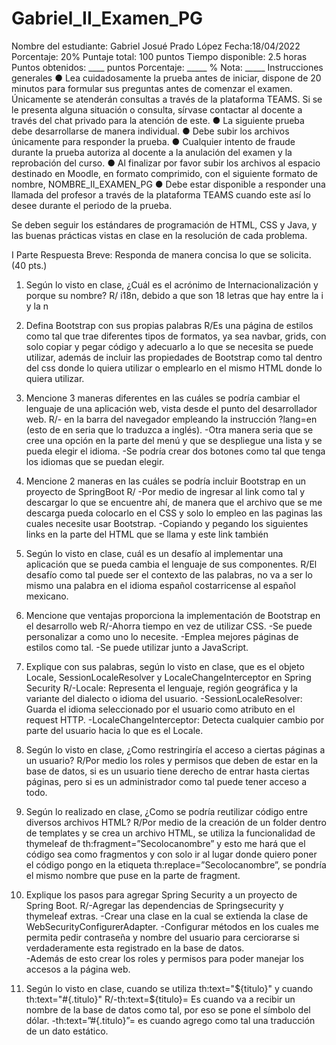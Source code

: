 # Gabriel_II_Examen_PG
Nombre del estudiante: Gabriel Josué Prado López Fecha:18/04/2022
Porcentaje:  20%
Puntaje total:  100 puntos
Tiempo disponible: 2.5 horas	Puntos obtenidos:  ____ puntos
Porcentaje: _____ %
Nota: _____
Instrucciones generales
●	Lea cuidadosamente la prueba antes de iniciar, dispone de 20 minutos para formular sus preguntas antes de comenzar el examen. Únicamente se atenderán consultas a través de la plataforma TEAMS. Si se le presenta alguna situación o 
consulta, sírvase contactar al docente a través del chat privado para la atención de este.
●	La siguiente prueba debe desarrollarse de manera individual. 
●	Debe subir los archivos únicamente para responder la prueba.
●	Cualquier intento de fraude durante la prueba autoriza al docente a la anulación del examen y la reprobación del curso. 
●	Al finalizar por favor subir los archivos al espacio destinado en Moodle, en formato comprimido, con el siguiente formato de nombre, NOMBRE_II_EXAMEN_PG
●	Debe estar disponible a responder una llamada del profesor a través de la plataforma TEAMS cuando este así lo desee durante el periodo de la prueba. 

Se deben seguir los estándares de programación de HTML, CSS y Java, y las buenas prácticas vistas en clase en la resolución de cada problema.

I Parte Respuesta Breve: Responda de manera concisa lo que se solicita. (40 pts.)
1.	Según lo visto en clase, ¿Cuál es el acrónimo de Internacionalización y porque su nombre?
R/ i18n, debido a que son 18 letras que hay entre la i y la n
2.	Defina Bootstrap con sus propias palabras 
R/Es una página de estilos como tal que trae diferentes tipos de formatos, ya sea navbar, grids, con solo copiar y pegar código y adecuarlo a lo que se necesita se puede utilizar, además de incluir las propiedades de Bootstrap como tal dentro del css donde lo quiera utilizar o emplearlo en el mismo HTML donde lo quiera utilizar.
3.	Mencione 3 maneras diferentes en las cuáles se podría cambiar el lenguaje de una aplicación web, vista desde el punto del desarrollador web.
R/- en la barra del navegador empleando la instrucción ?lang=en (esto de en seria que lo traduzca a inglés).
-Otra manera seria que se cree una opción en la parte del menú y que se despliegue una lista y se pueda elegir el idioma.
-Se podría crear dos botones como tal que tenga los idiomas que se puedan elegir.

4.	Mencione 2 maneras en las cuáles se podría incluir Bootstrap en un proyecto de SpringBoot
R/ -Por medio de ingresar al link como tal y descargar lo que se encuentre ahí, de manera que el archivo que se me descarga pueda colocarlo en el CSS y solo lo empleo en las paginas las cuales necesite usar Bootstrap.
       -Copiando y pegando los siguientes links en la parte del HTML que se llama <head> <link href="https://cdn.jsdelivr.net/npm/bootstrap@5.0.0/dist/css/bootstrap.min.css" rel="stylesheet" > y este link también <script src="https://cdn.jsdelivr.net/npm/bootstrap@5.0.1/dist/js/bootstrap.min.js" integrity="sha384-Atwg2Pkwv9vp0ygtn1JAojH0nYbwNJLPhwyoVbhoPwBhjQPR5VtM2+xf0Uwh9KtT" crossorigin="anonymous"></script>

5.	Según lo visto en clase, cuál es un desafío al implementar una aplicación que se pueda cambia el lenguaje de sus componentes.
R/El desafío como tal puede ser el contexto de las palabras, no va a ser lo mismo una palabra en el idioma español costarricense al español mexicano.
6.	Mencione que ventajas proporciona la implementación de Bootstrap en el desarrollo web
R/-Ahorra tiempo en vez de utilizar CSS.
-Se puede personalizar a como uno lo necesite.
-Emplea mejores páginas de estilos como tal.
-Se puede utilizar junto a JavaScript.
7.	Explique con sus palabras, según lo visto en clase, que es el objeto Locale, SessionLocaleResolver y LocaleChangeInterceptor en Spring Security
R/-Locale: Representa el lenguaje, región geográfica y la variante del dialecto o idioma del usuario.
-SessionLocaleResolver: Guarda el idioma seleccionado por el usuario como atributo en el request HTTP. 
-LocaleChangeInterceptor: Detecta cualquier cambio por parte del usuario hacia lo que es el Locale.
8.	Según lo visto en clase, ¿Como restringiría el acceso a ciertas páginas a un usuario?
R/Por medio los roles y permisos que deben de estar en la base de datos, si es un usuario tiene derecho de entrar hasta ciertas páginas, pero si es un administrador como tal puede tener acceso a todo.
9.	Según lo realizado en clase, ¿Como se podría reutilizar código entre diversos archivos HTML?
R/Por medio de la creación de un folder dentro de templates y se crea un archivo HTML, se utiliza la funcionalidad de thymeleaf de th:fragment=”Secolocanombre” y esto me hará que el código sea como fragmentos y con solo ir al lugar donde quiero poner el código pongo en la etiqueta th:replace=”Secolocanombre”, se pondría el mismo nombre que puse en la parte de fragment.
10.	Explique los pasos para agregar Spring Security a un proyecto de Spring Boot.
R/-Agregar las dependencias de Springsecurity y thymeleaf extras.
-Crear una clase en la cual se extienda la clase de WebSecurityConfigurerAdapter.
-Configurar métodos en los cuales me permita pedir contraseña y nombre del usuario para cerciorarse si verdaderamente esta registrado en la base de datos.    
-Además de esto crear los roles y permisos para poder manejar los accesos a la página web.



11.	Según lo visto en clase, cuando se utiliza th:text="${titulo}" y cuando th:text="#{.titulo}"
R/-th:text=${titulo}= Es cuando va a recibir un nombre de la base de datos como tal, por eso se pone el símbolo del dólar.
-th:text=”#{.titulo}”= es cuando agrego como tal una traducción de un dato estático.

